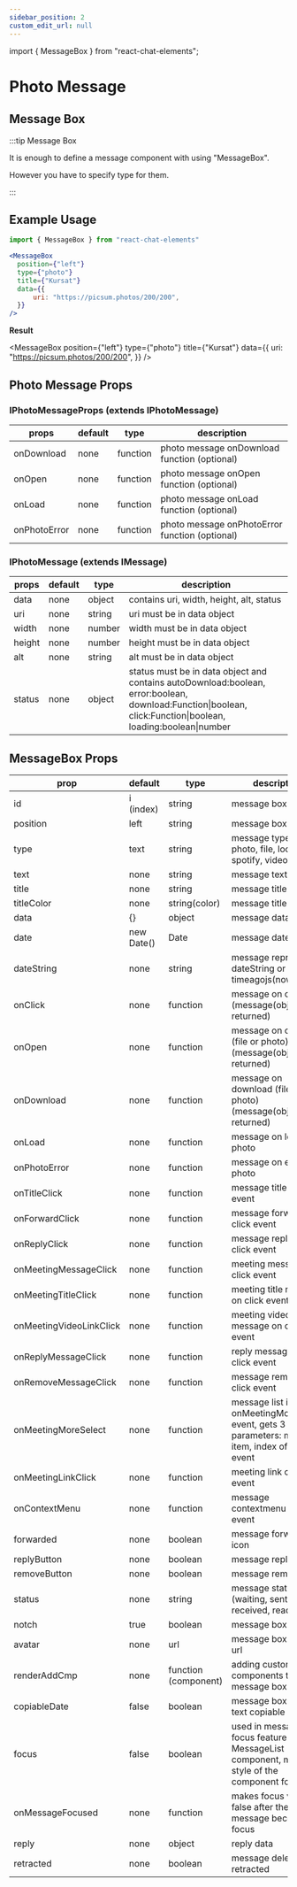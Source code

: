 ```yaml
---
sidebar_position: 2
custom_edit_url: null
---
```

import { MessageBox } from "react-chat-elements";

# Photo Message

## Message Box

:::tip Message Box

It is enough to define a message component with using "MessageBox".

However you have to specify type for them.

:::

<div style={{ color:"black", margin:"50px 0px"}}>
  <MessageBox
    position={"left"}
    type={"photo"}
    title={"Emre"}
    data={{
        uri: "https://picsum.photos/200/150",
    }}
  />
  <MessageBox
    position={"right"}
    type={"photo"}
    title={"Esra"}
    data={{
        uri: "https://picsum.photos/200/100",
    }}
  />
</div>

## Example Usage

```jsx
import { MessageBox } from "react-chat-elements"

<MessageBox
  position={"left"}
  type={"photo"}
  title={"Kursat"}
  data={{
      uri: "https://picsum.photos/200/200",
  }}
/>
```

**Result**

<MessageBox
  position={"left"}
  type={"photo"}
  title={"Kursat"}
  data={{
      uri: "https://picsum.photos/200/200",
  }}
/>

## Photo Message Props

### IPhotoMessageProps (extends IPhotoMessage)

| props        | default | type     | description                                    |
|--------------|---------|----------|------------------------------------------------|
| onDownload   | none    | function | photo message onDownload function (optional)   |
| onOpen       | none    | function | photo message onOpen function (optional)       |
| onLoad       | none    | function | photo message onLoad function (optional)       |
| onPhotoError | none    | function | photo message onPhotoError function (optional) |

### IPhotoMessage (extends IMessage)

| props  | default | type   | description                                                                                                                                                    |
|--------|---------|--------|----------------------------------------------------------------------------------------------------------------------------------------------------------------|
| data   | none    | object | contains uri, width, height, alt, status                                                                                                                       |
| uri    | none    | string | uri must be in data object                                                                                                                                     |
| width  | none    | number | width must be in data object                                                                                                                                   |
| height | none    | number | height must be in data object                                                                                                                                  |
| alt    | none    | string | alt must be in data object                                                                                                                                     |
| status | none    | object | status must be in data object and contains autoDownload:boolean,  error:boolean, download:Function\|boolean, click:Function\|boolean,  loading:boolean\|number |

## MessageBox Props


| prop                    | default    | type                 | description                                                                                        |
| ----------------------- | ---------- | -------------------- | -------------------------------------------------------------------------------------------------- |
| id                      | i (index)  | string               | message box id                                                                                     |
| position                | left       | string               | message box position                                                                               |
| type                    | text       | string               | message type (text, photo, file, location, spotify, video, audio)                                  |
| text                    | none       | string               | message text                                                                                       |
| title                   | none       | string               | message title                                                                                      |
| titleColor              | none       | string(color)        | message title color                                                                                |
| data                    | {}         | object               | message data                                                                                       |
| date                    | new Date() | Date                 | message date                                                                                       |
| dateString              | none       | string               | message represents dateString or timeagojs(now, date)                                              |
| onClick                 | none       | function             | message on click (message(object) is returned)                                                     |
| onOpen                  | none       | function             | message on open (file or photo) (message(object) is returned)                                      |
| onDownload              | none       | function             | message on download (file or photo) (message(object) is returned)                                  |
| onLoad                  | none       | function             | message on load photo                                                                              |
| onPhotoError            | none       | function             | message on error photo                                                                             |
| onTitleClick            | none       | function             | message title on click event                                                                       |
| onForwardClick          | none       | function             | message forward on click event                                                                     |
| onReplyClick            | none       | function             | message reply on click event                                                                       |
| onMeetingMessageClick   | none       | function             | meeting message on click event                                                                     |
| onMeetingTitleClick     | none       | function             | meeting title message on click event                                                               |
| onMeetingVideoLinkClick | none       | function             | meeting video link message on click event                                                          |
| onReplyMessageClick     | none       | function             | reply message on click event                                                                       |
| onRemoveMessageClick    | none       | function             | message remove on click event                                                                      |
| onMeetingMoreSelect     | none       | function             | message list item onMeetingMoreSelect event, gets 3 parameters: message item, index of item, event |
| onMeetingLinkClick      | none       | function             | meeting link on click event                                                                        |
| onContextMenu           | none       | function             | message contextmenu click event                                                                    |
| forwarded               | none       | boolean              | message forward icon                                                                               |
| replyButton             | none       | boolean              | message reply icon                                                                                 |
| removeButton            | none       | boolean              | message remove icon                                                                                |
| status                  | none       | string               | message status info (waiting, sent, received, read)                                                |
| notch                   | true       | boolean              | message box notch                                                                                  |
| avatar                  | none       | url                  | message box avatar url                                                                             |
| renderAddCmp            | none       | function (component) | adding custom components to message box                                                            |
| copiableDate            | false      | boolean              | message box date text copiable                                                                     |
| focus                   | false      | boolean              | used in message focus feature in MessageList component, makes style of the component focused       |
| onMessageFocused        | none       | function             | makes focus value false after the message becomes focus                                            |
| reply                   | none       | object               | reply data                                                                                         |
| retracted               | none       | boolean              | message deleted or retracted                                                                       |